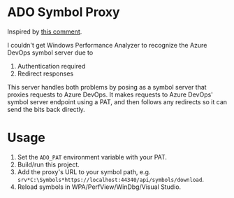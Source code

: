 ﻿# ADO Symbol Proxy
Inspired by [this comment](https://github.com/microsoft/perfview/issues/1064#issuecomment-570438042).

I couldn't get Windows Performance Analyzer to recognize the Azure DevOps symbol server due to 
1. Authentication required
1. Redirect responses

This server handles both problems by posing as a symbol server that proxies requests to Azure DevOps.
It makes requests to Azure DevOps' symbol server endpoint using a PAT, and then follows any redirects
so it can send the bits back directly.

# Usage
1. Set the `ADO_PAT` environment variable with your PAT.
1. Build/run this project.
1. Add the proxy's URL to your symbol path, e.g. `srv*C:\Symbols*https://localhost:44340/api/symbols/download`.
1. Reload symbols in WPA/PerfView/WinDbg/Visual Studio.